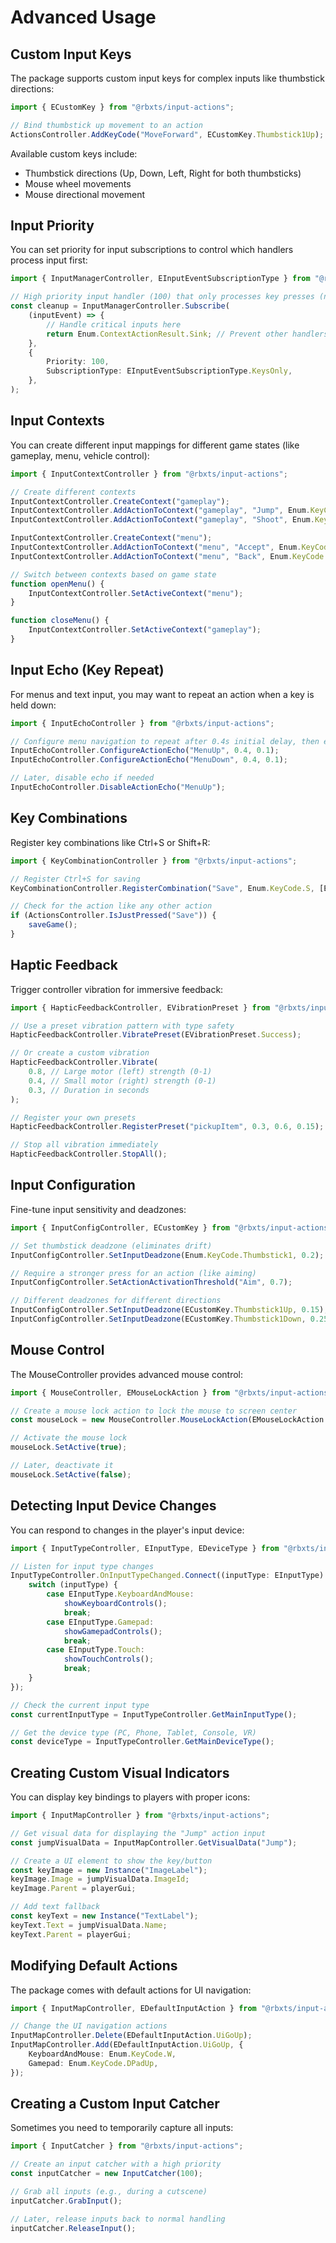 # Advanced Usage

## Custom Input Keys

The package supports custom input keys for complex inputs like thumbstick directions:

```ts
import { ECustomKey } from "@rbxts/input-actions";

// Bind thumbstick up movement to an action
ActionsController.AddKeyCode("MoveForward", ECustomKey.Thumbstick1Up);
```

Available custom keys include:

- Thumbstick directions (Up, Down, Left, Right for both thumbsticks)
- Mouse wheel movements
- Mouse directional movement

## Input Priority

You can set priority for input subscriptions to control which handlers process input first:

```ts
import { InputManagerController, EInputEventSubscriptionType } from "@rbxts/input-actions";

// High priority input handler (100) that only processes key presses (not changes)
const cleanup = InputManagerController.Subscribe(
	(inputEvent) => {
		// Handle critical inputs here
		return Enum.ContextActionResult.Sink; // Prevent other handlers from processing
	},
	{
		Priority: 100,
		SubscriptionType: EInputEventSubscriptionType.KeysOnly,
	},
);
```

## Input Contexts

You can create different input mappings for different game states (like gameplay, menu, vehicle control):

```ts
import { InputContextController } from "@rbxts/input-actions";

// Create different contexts
InputContextController.CreateContext("gameplay");
InputContextController.AddActionToContext("gameplay", "Jump", Enum.KeyCode.Space);
InputContextController.AddActionToContext("gameplay", "Shoot", Enum.KeyCode.MouseButton1);

InputContextController.CreateContext("menu");
InputContextController.AddActionToContext("menu", "Accept", Enum.KeyCode.Return);
InputContextController.AddActionToContext("menu", "Back", Enum.KeyCode.Escape);

// Switch between contexts based on game state
function openMenu() {
	InputContextController.SetActiveContext("menu");
}

function closeMenu() {
	InputContextController.SetActiveContext("gameplay");
}
```

## Input Echo (Key Repeat)

For menus and text input, you may want to repeat an action when a key is held down:

```ts
import { InputEchoController } from "@rbxts/input-actions";

// Configure menu navigation to repeat after 0.4s initial delay, then every 0.1s
InputEchoController.ConfigureActionEcho("MenuUp", 0.4, 0.1);
InputEchoController.ConfigureActionEcho("MenuDown", 0.4, 0.1);

// Later, disable echo if needed
InputEchoController.DisableActionEcho("MenuUp");
```

## Key Combinations

Register key combinations like Ctrl+S or Shift+R:

```ts
import { KeyCombinationController } from "@rbxts/input-actions";

// Register Ctrl+S for saving
KeyCombinationController.RegisterCombination("Save", Enum.KeyCode.S, [Enum.KeyCode.LeftControl]);

// Check for the action like any other action
if (ActionsController.IsJustPressed("Save")) {
	saveGame();
}
```

## Haptic Feedback

Trigger controller vibration for immersive feedback:

```ts
import { HapticFeedbackController, EVibrationPreset } from "@rbxts/input-actions";

// Use a preset vibration pattern with type safety
HapticFeedbackController.VibratePreset(EVibrationPreset.Success);

// Or create a custom vibration
HapticFeedbackController.Vibrate(
	0.8, // Large motor (left) strength (0-1)
	0.4, // Small motor (right) strength (0-1)
	0.3, // Duration in seconds
);

// Register your own presets
HapticFeedbackController.RegisterPreset("pickupItem", 0.3, 0.6, 0.15);

// Stop all vibration immediately
HapticFeedbackController.StopAll();
```

## Input Configuration

Fine-tune input sensitivity and deadzones:

```ts
import { InputConfigController, ECustomKey } from "@rbxts/input-actions";

// Set thumbstick deadzone (eliminates drift)
InputConfigController.SetInputDeadzone(Enum.KeyCode.Thumbstick1, 0.2);

// Require a stronger press for an action (like aiming)
InputConfigController.SetActionActivationThreshold("Aim", 0.7);

// Different deadzones for different directions
InputConfigController.SetInputDeadzone(ECustomKey.Thumbstick1Up, 0.15);
InputConfigController.SetInputDeadzone(ECustomKey.Thumbstick1Down, 0.25);
```

## Mouse Control

The MouseController provides advanced mouse control:

```ts
import { MouseController, EMouseLockAction } from "@rbxts/input-actions";

// Create a mouse lock action to lock the mouse to screen center
const mouseLock = new MouseController.MouseLockAction(EMouseLockAction.LockMouseCenter);

// Activate the mouse lock
mouseLock.SetActive(true);

// Later, deactivate it
mouseLock.SetActive(false);
```

## Detecting Input Device Changes

You can respond to changes in the player's input device:

```ts
import { InputTypeController, EInputType, EDeviceType } from "@rbxts/input-actions";

// Listen for input type changes
InputTypeController.OnInputTypeChanged.Connect((inputType: EInputType) => {
	switch (inputType) {
		case EInputType.KeyboardAndMouse:
			showKeyboardControls();
			break;
		case EInputType.Gamepad:
			showGamepadControls();
			break;
		case EInputType.Touch:
			showTouchControls();
			break;
	}
});

// Check the current input type
const currentInputType = InputTypeController.GetMainInputType();

// Get the device type (PC, Phone, Tablet, Console, VR)
const deviceType = InputTypeController.GetMainDeviceType();
```

## Creating Custom Visual Indicators

You can display key bindings to players with proper icons:

```ts
import { InputMapController } from "@rbxts/input-actions";

// Get visual data for displaying the "Jump" action input
const jumpVisualData = InputMapController.GetVisualData("Jump");

// Create a UI element to show the key/button
const keyImage = new Instance("ImageLabel");
keyImage.Image = jumpVisualData.ImageId;
keyImage.Parent = playerGui;

// Add text fallback
const keyText = new Instance("TextLabel");
keyText.Text = jumpVisualData.Name;
keyText.Parent = playerGui;
```

## Modifying Default Actions

The package comes with default actions for UI navigation:

```ts
import { InputMapController, EDefaultInputAction } from "@rbxts/input-actions";

// Change the UI navigation actions
InputMapController.Delete(EDefaultInputAction.UiGoUp);
InputMapController.Add(EDefaultInputAction.UiGoUp, {
	KeyboardAndMouse: Enum.KeyCode.W,
	Gamepad: Enum.KeyCode.DPadUp,
});
```

## Creating a Custom Input Catcher

Sometimes you need to temporarily capture all inputs:

```ts
import { InputCatcher } from "@rbxts/input-actions";

// Create an input catcher with a high priority
const inputCatcher = new InputCatcher(100);

// Grab all inputs (e.g., during a cutscene)
inputCatcher.GrabInput();

// Later, release inputs back to normal handling
inputCatcher.ReleaseInput();
```
